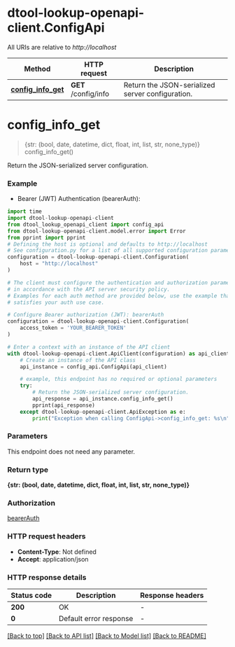 # dtool-lookup-openapi-client.ConfigApi

All URIs are relative to *http://localhost*

Method | HTTP request | Description
------------- | ------------- | -------------
[**config_info_get**](ConfigApi.md#config_info_get) | **GET** /config/info | Return the JSON-serialized server configuration.


# **config_info_get**
> {str: (bool, date, datetime, dict, float, int, list, str, none_type)} config_info_get()

Return the JSON-serialized server configuration.

### Example

* Bearer (JWT) Authentication (bearerAuth):

```python
import time
import dtool-lookup-openapi-client
from dtool_lookup_openapi_client import config_api
from dtool-lookup-openapi-client.model.error import Error
from pprint import pprint
# Defining the host is optional and defaults to http://localhost
# See configuration.py for a list of all supported configuration parameters.
configuration = dtool-lookup-openapi-client.Configuration(
    host = "http://localhost"
)

# The client must configure the authentication and authorization parameters
# in accordance with the API server security policy.
# Examples for each auth method are provided below, use the example that
# satisfies your auth use case.

# Configure Bearer authorization (JWT): bearerAuth
configuration = dtool-lookup-openapi-client.Configuration(
    access_token = 'YOUR_BEARER_TOKEN'
)

# Enter a context with an instance of the API client
with dtool-lookup-openapi-client.ApiClient(configuration) as api_client:
    # Create an instance of the API class
    api_instance = config_api.ConfigApi(api_client)

    # example, this endpoint has no required or optional parameters
    try:
        # Return the JSON-serialized server configuration.
        api_response = api_instance.config_info_get()
        pprint(api_response)
    except dtool-lookup-openapi-client.ApiException as e:
        print("Exception when calling ConfigApi->config_info_get: %s\n" % e)
```


### Parameters
This endpoint does not need any parameter.

### Return type

**{str: (bool, date, datetime, dict, float, int, list, str, none_type)}**

### Authorization

[bearerAuth](../README.md#bearerAuth)

### HTTP request headers

 - **Content-Type**: Not defined
 - **Accept**: application/json


### HTTP response details

| Status code | Description | Response headers |
|-------------|-------------|------------------|
**200** | OK |  -  |
**0** | Default error response |  -  |

[[Back to top]](#) [[Back to API list]](../README.md#documentation-for-api-endpoints) [[Back to Model list]](../README.md#documentation-for-models) [[Back to README]](../README.md)

